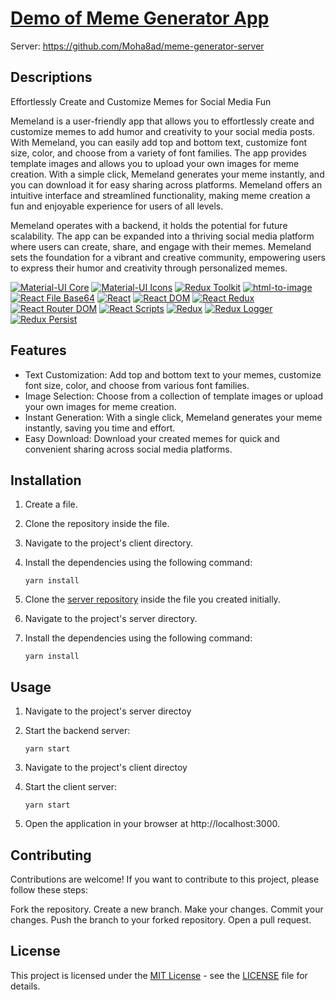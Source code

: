 # [Demo of Meme Generator App](https://asar-memeland.netlify.app)
Server: https://github.com/Moha8ad/meme-generator-server

## Descriptions

Effortlessly Create and Customize Memes for Social Media Fun

Memeland is a user-friendly app that allows you to effortlessly create and customize memes to add humor and creativity to your social media posts. With Memeland, you can easily add top and bottom text, customize font size, color, and choose from a variety of font families. The app provides template images and allows you to upload your own images for meme creation. With a simple click, Memeland generates your meme instantly, and you can download it for easy sharing across platforms. Memeland offers an intuitive interface and streamlined functionality, making meme creation a fun and enjoyable experience for users of all levels.

Memeland operates with a backend, it holds the potential for future scalability. The app can be expanded into a thriving social media platform where users can create, share, and engage with their memes. Memeland sets the foundation for a vibrant and creative community, empowering users to express their humor and creativity through personalized memes.

[![Material-UI Core](https://img.shields.io/badge/Material--UI%20Core-4.12.4-blue)](https://material-ui.com/core/)
[![Material-UI Icons](https://img.shields.io/badge/Material--UI%20Icons-4.11.3-blue)](https://material-ui.com/icons/)
[![Redux Toolkit](https://img.shields.io/badge/Redux%20Toolkit-1.8.2-blue)](https://redux-toolkit.js.org/)
[![html-to-image](https://img.shields.io/badge/html--to--image-1.9.0-blue)](https://www.npmjs.com/package/html-to-image)
[![React File Base64](https://img.shields.io/badge/React%20File%20Base64-1.0.3-blue)](https://www.npmjs.com/package/react-file-base64)
[![React](https://img.shields.io/badge/React-17.0.0-blue)](https://reactjs.org/)
[![React DOM](https://img.shields.io/badge/React%20DOM-17.0.0-blue)](https://reactjs.org/docs/react-dom.html)
[![React Redux](https://img.shields.io/badge/React%20Redux-8.0.2-blue)](https://react-redux.js.org/)
[![React Router DOM](https://img.shields.io/badge/React%20Router%20DOM-6.3.0-blue)](https://reactrouter.com/web/guides/quick-start)
[![React Scripts](https://img.shields.io/badge/React%20Scripts-5.0.1-blue)](https://www.npmjs.com/package/react-scripts)
[![Redux](https://img.shields.io/badge/Redux-4.2.0-blue)](https://redux.js.org/)
[![Redux Logger](https://img.shields.io/badge/Redux%20Logger-3.0.6-blue)](https://www.npmjs.com/package/redux-logger)
[![Redux Persist](https://img.shields.io/badge/Redux%20Persist-6.0.0-blue)](https://www.npmjs.com/package/redux-persist)

## Features

- Text Customization: Add top and bottom text to your memes, customize font size, color, and choose from various font families.
- Image Selection: Choose from a collection of template images or upload your own images for meme creation.
- Instant Generation: With a single click, Memeland generates your meme instantly, saving you time and effort.
- Easy Download: Download your created memes for quick and convenient sharing across social media platforms.

## Installation

1. Create a file.
2. Clone the repository inside the file.
3. Navigate to the project's client directory.
4. Install the dependencies using the following command:

   ```shell
   yarn install
   
4. Clone the [server repository](https://github.com/Moha8ad/meme-generator-server) inside the file you created initially.
5. Navigate to the project's server directory.
6. Install the dependencies using the following command:

   ```shell
   yarn install

## Usage

1. Navigate to the project's server directoy
2. Start the backend server:

   ```shell
   yarn start

3. Navigate to the project's client directoy
4. Start the client server:

   ```shell
   yarn start
   
5. Open the application in your browser at http://localhost:3000.

## Contributing

Contributions are welcome! If you want to contribute to this project, please follow these steps:

Fork the repository.
Create a new branch.
Make your changes.
Commit your changes.
Push the branch to your forked repository.
Open a pull request.

## License

This project is licensed under the [MIT License](LICENSE) - see the [LICENSE](LICENSE) file for details.
